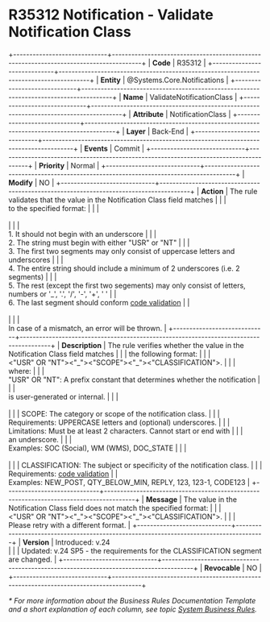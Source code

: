 ﻿---
erp.type: business-rule
erp.entity: Systems.Core.Notifications
---

# R35312 Notification - Validate Notification Class
+-----------------------------+---------------------------------------------------------------------------------------+
| **Code**                    | R35312                                                                                |
+-----------------------------+---------------------------------------------------------------------------------------+
| **Entity**                  | @Systems.Core.Notifications                                                           |
+-----------------------------+---------------------------------------------------------------------------------------+
| **Name**                    | ValidateNotificationClass                                                             |
+-----------------------------+---------------------------------------------------------------------------------------+
| **Attribute**               | NotificationClass                                                                     | 
+-----------------------------+---------------------------------------------------------------------------------------+
| **Layer**                   | Back-End                                                                              |
+-----------------------------+---------------------------------------------------------------------------------------+
| **Events**                  | Commit                                                                                |
+-----------------------------+---------------------------------------------------------------------------------------+
| **Priority**                | Normal                                                                                |
+-----------------------------+---------------------------------------------------------------------------------------+
| **Modify**                  | NO                                                                                    |
+-----------------------------+---------------------------------------------------------------------------------------+
| **Action**                  | The rule validates that the value in the Notification Class field matches             |
|                             | <br/>to the specified format:                                                         |
|                             | <br/><br/>                                                                            |
|                             | <br/>1. It should not begin with an underscore                                        |
|                             | <br/>2. The string must begin with either "USR" or "NT"                               |
|                             | <br/>3. The first two segments may only consist of uppercase letters and underscores  |
|                             | <br/>4. The entire string should include a minimum of 2 underscores (i.e. 2 segments) |
|                             | <br/>5. The rest (except the first two segements) may only consist of letters, numbers or '_', '.', '/', '-', '+', ' ' 
|                             | <br/>6. The last segment should conform [code validation](../reference/common-business-rules/code-validation.md) 
|                             | <br/><br/>                                                                            |
|                             | <br/>In case of a mismatch, an error will be thrown.                                  |
+-----------------------------+---------------------------------------------------------------------------------------+
| **Description**             | Тhe rule verifies whether the value in the Notification Class field matches           |
|                             | the following format:                                                                 |
|                             | <br/><"USR" OR "NT"><"\_"><\"SCOPE"><"\_"><\"CLASSIFICATION">.                        |
|                             | <br/>where:                                                                           |
|                             | <br/>"USR" OR "NT": A prefix constant that determines whether the notification        | 
|                             | <br/>is user-generated or internal.                                                   |
|                             | <br><br>                                                                              |
|                             | SCOPE: The category or scope of the notification class.                               |
|                             | <br/>Requirements: UPPERCASE letters and (optional) underscores.                      |
|                             | <br/>Limitations: Must be at least 2 characters. Cannot start or end with             |
|                             | <br/>an underscore.                                                                   |
|                             | <br/>Examples: SOC (Social), WM (WMS), DOC_STATE                                      |
|                             | <br><br>                                                                              |
|                             | CLASSIFICATION: The subject or specificity of the notification class.                 |
|                             | <br/>Requirements: [code validation](../reference/common-business-rules/code-validation.md) 
|                             | <br/>Examples: NEW_POST, QTY_BELOW_MIN, REPLY, 123, 123-1, CODE123                    |
+-----------------------------+---------------------------------------------------------------------------------------+
| **Message**                 | The value in the Notification Class field does not match the specified format:        |
|                             | <br/><"USR" OR "NT"><"\_"><\"SCOPE"><"\_"><\"CLASSIFICATION">.                        |
|                             | <br/>Please retry with a different format.                                            |
+-----------------------------+---------------------------------------------------------------------------------------+
| **Version**                 | Introduced: v.24<br>                                                                  |
|                             | Updated: v.24 SP5 - the requirements for the CLASSIFICATION segment are changed.      |
+-----------------------------+---------------------------------------------------------------------------------------+
| **Revocable**               | NO                                                                                    |
+-----------------------------+---------------------------------------------------------------------------------------+

*\* For more information about the Business Rules Documentation Template and a short explanation of each column, see
topic [System Business Rules](../templates/template-description-system-business-rules.md).*
